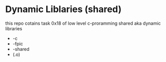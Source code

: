 # Dynamic Liblaries (shared)

this repo cotains task 0x18 of low level c-proramming shared aka dynamic libraries

- -c
- -fpic
- -shared
- (.o)

